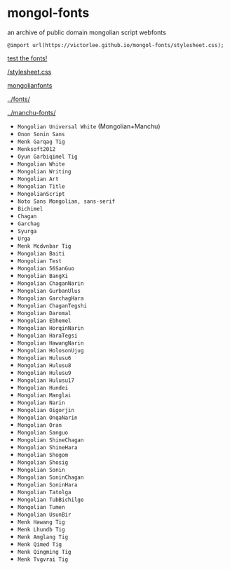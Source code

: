# mongol-fonts

an archive of public domain mongolian script webfonts

`@import url(https://victorlee.github.io/mongol-fonts/stylesheet.css);`

[test the fonts!](../fonts/test.html)

[/stylesheet.css](stylesheet.css)

[mongolianfonts](../fonts/mongolianfonts.html)

[../fonts/](../fonts/)

[../manchu-fonts/](../manchu-fonts/)

- `Mongolian Universal White` (Mongolian+Manchu)
- `Onon Sonin Sans`
- `Menk Garqag Tig`
- `Menksoft2012`
- `Oyun Garbiqimel Tig`
- `Mongolian White`
- `Mongolian Writing`
- `Mongolian Art`
- `Mongolian Title`
- `MongolianScript`
- `Noto Sans Mongolian, sans-serif`
- `Bichimel`
- `Chagan`
- `Garchag`
- `Syurga`
- `Urga`
- `Menk Mcdvnbar Tig`
- `Mongolian Baiti`
- `Mongolian Test`
- `Mongolian 56SanGuo`
- `Mongolian BangXi`
- `Mongolian ChaganNarin`
- `Mongolian GurbanUlus`
- `Mongolian GarchagHara`
- `Mongolian ChaganTegshi`
- `Mongolian Daromal`
- `Mongolian Ebhemel`
- `Mongolian HorqinNarin`
- `Mongolian HaraTegsi`
- `Mongolian HawangNarin`
- `Mongolian HolosonUjug`
- `Mongolian Hulusu6`
- `Mongolian Hulusu8`
- `Mongolian Hulusu9`
- `Mongolian Hulusu17`
- `Mongolian Hundei`
- `Mongolian Manglai`
- `Mongolian Narin`
- `Mongolian Oigorjin`
- `Mongolian OnqaNarin`
- `Mongolian Oran`
- `Mongolian Sanguo`
- `Mongolian ShineChagan`
- `Mongolian ShineHara`
- `Mongolian Shogom`
- `Mongolian Shosig`
- `Mongolian Sonin`
- `Mongolian SoninChagan`
- `Mongolian SoninHara`
- `Mongolian Tatolga`
- `Mongolian TubBichilge`
- `Mongolian Tumen`
- `Mongolian UsunBir`
- `Menk Hawang Tig`
- `Menk Lhundb Tig`
- `Menk Amglang Tig`
- `Menk Qimed Tig`
- `Menk Qingming Tig`
- `Menk Tvgvrai Tig`
